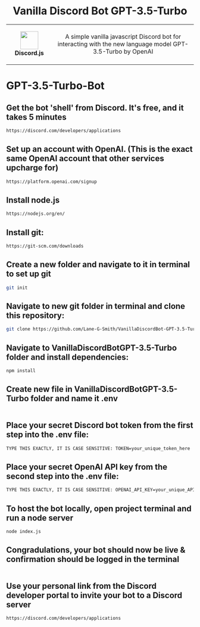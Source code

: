 <h1 align="center">Vanilla Discord Bot GPT-3.5-Turbo</h1>
<table align="center">
  <tr>
    <td align="center" height="108" width="108">
        <img     src="https://camo.githubusercontent.com/2993f7180d5cc3231060f66cfa1f0f65a1d09c0efd68d08d0190902ba9200d81/68747470733a2f2f7777772e7376677265706f2e636f6d2f73686f772f3335333635352f646973636f72642d69636f6e2e737667"
        width="48"
        height="48"
        />
        <br /><strong>Discord.js</strong>
    </td>
    <td align="center" height="108">
      <p align="center">A simple vanilla javascript Discord bot for interacting with the new language model GPT-3.5-Turbo by OpenAI
      </p>
     </td>
   </tr>
 </table>


# GPT-3.5-Turbo-Bot

## Get the bot 'shell' from Discord. It's free, and it takes 5 minutes
```sh
https://discord.com/developers/applications
```
## Set up an account with OpenAI. (This is the exact same OpenAI account that other services upcharge for)
```sh
https://platform.openai.com/signup
```
## Install node.js
```sh
https://nodejs.org/en/
```
## Install git:
```sh
https://git-scm.com/downloads
```
## Create a new folder and navigate to it in terminal to set up git
```sh
git init
```
## Navigate to new git folder in terminal and clone this repository: 
```sh
git clone https://github.com/Lane-G-Smith/VanillaDiscordBot-GPT-3.5-Turbo.git
```
## Navigate to VanillaDiscordBotGPT-3.5-Turbo folder and install dependencies:
```sh
npm install
```
## Create new file in VanillaDiscordBotGPT-3.5-Turbo folder and name it .env
```sh

```
## Place your secret Discord bot token from the first step into the .env file:
```sh
TYPE THIS EXACTLY, IT IS CASE SENSITIVE: TOKEN=your_unique_token_here
```
## Place your secret OpenAI API key from the second step into the .env file:
```sh
TYPE THIS EXACTLY, IT IS CASE SENSITIVE: OPENAI_API_KEY=your_unique_API_key_here
```
## To host the bot locally, open project terminal and run a node server
```sh
node index.js
```
## Congradulations, your bot should now be live & confirmation should be logged in the terminal
```sh

```
## Use your personal link from the Discord developer portal to invite your bot to a Discord server
```sh
https://discord.com/developers/applications
```
